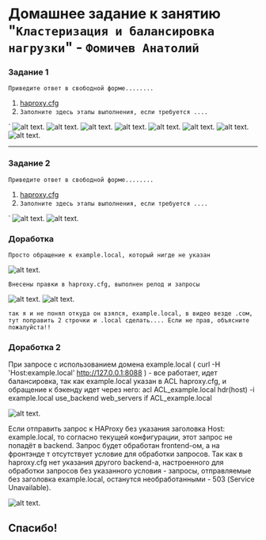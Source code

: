 # Домашнее задание к занятию "`Кластеризация и балансировка нагрузки`" - `Фомичев Анатолий`



### Задание 1

`Приведите ответ в свободной форме........`

1. [haproxy.cfg](https://github.com/SLzDevOps/Netology_cluster-balance2/blob/main/haproxy1.cfg)
2. `Заполните здесь этапы выполнения, если требуется ....`


`
![alt text](https://github.com/SLzDevOps/Netology_cluster-balance2/blob/main/Screenshot_558.png).
![alt text](https://github.com/SLzDevOps/Netology_cluster-balance2/blob/main/Screenshot_559.png).
![alt text](https://github.com/SLzDevOps/Netology_cluster-balance2/blob/main/Screenshot_560.png).
![alt text](https://github.com/SLzDevOps/Netology_cluster-balance2/blob/main/Screenshot_561.png).
![alt text](https://github.com/SLzDevOps/Netology_cluster-balance2/blob/main/Screenshot_562.png).
![alt text](https://github.com/SLzDevOps/Netology_cluster-balance2/blob/main/Screenshot_563.png).
![alt text](https://github.com/SLzDevOps/Netology_cluster-balance2/blob/main/Screenshot_565.png).
![alt text](https://github.com/SLzDevOps/Netology_cluster-balance2/blob/main/Screenshot_567.png).


---

### Задание 2

`Приведите ответ в свободной форме........`

1. [haproxy.cfg](https://github.com/SLzDevOps/Netology_cluster-balance2/blob/main/haproxy2.cfg)
2. `Заполните здесь этапы выполнения, если требуется ....`


`
![alt text](https://github.com/SLzDevOps/Netology_cluster-balance2/blob/main/Screenshot_569.png).
![alt text](https://github.com/SLzDevOps/Netology_cluster-balance2/blob/main/Screenshot_568.png).

### Доработка

`Просто обращение к example.local, который нигде не указан`

![alt text](https://github.com/SLzDevOps/Netology_cluster-balance2/blob/main/Screenshot_572.png).

`Внесены правки в haproxy.cfg, выполнен релод и запросы`

![alt text](https://github.com/SLzDevOps/Netology_cluster-balance2/blob/main/Screenshot_574.png).
![alt text](https://github.com/SLzDevOps/Netology_cluster-balance2/blob/main/Screenshot_576.png).


`так я и не понял откуда он взялся, example.local, в видео везде .сом, тут поправить 2 строчки и .local сделать....
Если не прав, объясните пожалуйста!! `


### Доработка 2


При запросе с использованием домена example.local ( curl -H 'Host:example.local' http://127.0.0.1:8088 ) - все работает, идет балансировка, так как example.local указан в ACL haproxy.cfg, и обращение к бэкенду идет через него:
        acl ACL_example.local hdr(host) -i example.local
        use_backend web_servers if ACL_example.local

![alt text](https://github.com/SLzDevOps/Netology_cluster-balance2/blob/main/Screenshot_577.png).


Если отправить запрос к HAProxy без указания заголовка Host: example.local, то согласно текущей конфигурации, этот запрос не попадёт в backend. Запрос будет обработан frontend-ом, а на фронтэнде т отсутствует условие для обработки запросов. Так как в haproxy.cfg нет указания другого backend-а, настроенного для обработки запросов без указанного условия - запросы, отправляемые без заголовка example.local, останутся необработанными - 503 (Service Unavailable).


![alt text](https://github.com/SLzDevOps/Netology_cluster-balance2/blob/main/Screenshot_578.png).



## Спасибо!




